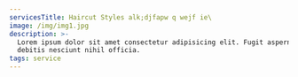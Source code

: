 ```yaml
---
servicesTitle: Haircut Styles alk;djfapw q wejf ie\
image: /img/img1.jpg
description: >-
  Lorem ipsum dolor sit amet consectetur adipisicing elit. Fugit aspernatur quo
  debitis nesciunt nihil officia.
tags: service
---
```


